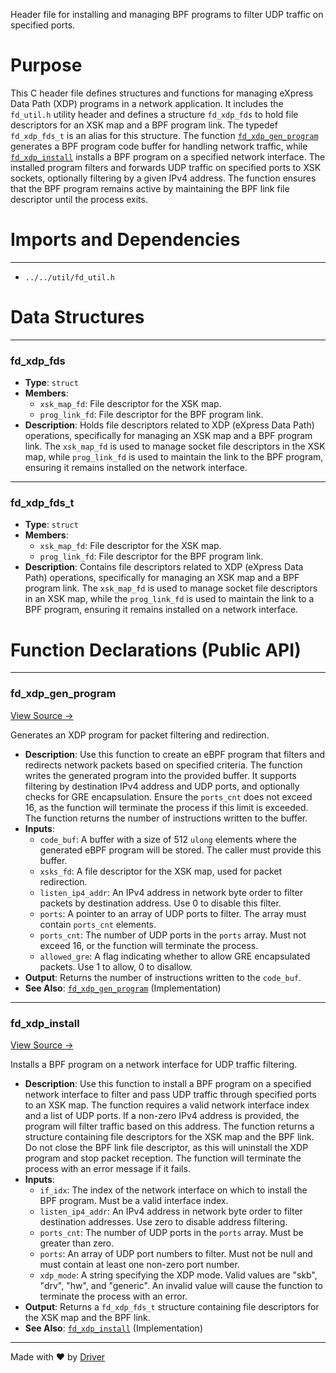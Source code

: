 <!--------------------------------------------------------------------------------->
<!-- IMPORTANT: This file is auto-generated by Driver (https://driver.ai). -------->
<!-- Manual edits may be overwritten on future commits. --------------------------->
<!--------------------------------------------------------------------------------->

Header file for installing and managing BPF programs to filter UDP traffic on specified ports.

# Purpose
This C header file defines structures and functions for managing eXpress Data Path (XDP) programs in a network application. It includes the `fd_util.h` utility header and defines a structure `fd_xdp_fds` to hold file descriptors for an XSK map and a BPF program link. The typedef `fd_xdp_fds_t` is an alias for this structure. The function [`fd_xdp_gen_program`](<#fd_xdp_gen_program>) generates a BPF program code buffer for handling network traffic, while [`fd_xdp_install`](<#fd_xdp_install>) installs a BPF program on a specified network interface. The installed program filters and forwards UDP traffic on specified ports to XSK sockets, optionally filtering by a given IPv4 address. The function ensures that the BPF program remains active by maintaining the BPF link file descriptor until the process exits.
# Imports and Dependencies

---
- `../../util/fd_util.h`


# Data Structures

---
### fd\_xdp\_fds
- **Type**: ``struct``
- **Members**:
    - `xsk_map_fd`: File descriptor for the XSK map.
    - `prog_link_fd`: File descriptor for the BPF program link.
- **Description**: Holds file descriptors related to XDP (eXpress Data Path) operations, specifically for managing an XSK map and a BPF program link. The `xsk_map_fd` is used to manage socket file descriptors in the XSK map, while `prog_link_fd` is used to maintain the link to the BPF program, ensuring it remains installed on the network interface.


---
### fd\_xdp\_fds\_t
- **Type**: ``struct``
- **Members**:
    - `xsk_map_fd`: File descriptor for the XSK map.
    - `prog_link_fd`: File descriptor for the BPF program link.
- **Description**: Contains file descriptors related to XDP (eXpress Data Path) operations, specifically for managing an XSK map and a BPF program link. The `xsk_map_fd` is used to manage socket file descriptors in an XSK map, while the `prog_link_fd` is used to maintain the link to a BPF program, ensuring it remains installed on a network interface.


# Function Declarations (Public API)

---
### fd\_xdp\_gen\_program<!-- {{#callable_declaration:fd_xdp_gen_program}} -->
[View Source →](<../../../../../src/waltz/xdp/fd_xdp1.h#L13>)

Generates an XDP program for packet filtering and redirection.
- **Description**: Use this function to create an eBPF program that filters and redirects network packets based on specified criteria. The function writes the generated program into the provided buffer. It supports filtering by destination IPv4 address and UDP ports, and optionally checks for GRE encapsulation. Ensure the `ports_cnt` does not exceed 16, as the function will terminate the process if this limit is exceeded. The function returns the number of instructions written to the buffer.
- **Inputs**:
    - `code_buf`: A buffer with a size of 512 `ulong` elements where the generated eBPF program will be stored. The caller must provide this buffer.
    - `xsks_fd`: A file descriptor for the XSK map, used for packet redirection.
    - `listen_ip4_addr`: An IPv4 address in network byte order to filter packets by destination address. Use 0 to disable this filter.
    - `ports`: A pointer to an array of UDP ports to filter. The array must contain `ports_cnt` elements.
    - `ports_cnt`: The number of UDP ports in the `ports` array. Must not exceed 16, or the function will terminate the process.
    - `allowed_gre`: A flag indicating whether to allow GRE encapsulated packets. Use 1 to allow, 0 to disallow.
- **Output**: Returns the number of instructions written to the `code_buf`.
- **See Also**: [`fd_xdp_gen_program`](<fd_xdp1.c.md#fd_xdp_gen_program>)  (Implementation)


---
### fd\_xdp\_install<!-- {{#callable_declaration:fd_xdp_install}} -->
[View Source →](<../../../../../src/waltz/xdp/fd_xdp1.h#L37>)

Installs a BPF program on a network interface for UDP traffic filtering.
- **Description**: Use this function to install a BPF program on a specified network interface to filter and pass UDP traffic through specified ports to an XSK map. The function requires a valid network interface index and a list of UDP ports. If a non-zero IPv4 address is provided, the program will filter traffic based on this address. The function returns a structure containing file descriptors for the XSK map and the BPF link. Do not close the BPF link file descriptor, as this will uninstall the XDP program and stop packet reception. The function will terminate the process with an error message if it fails.
- **Inputs**:
    - `if_idx`: The index of the network interface on which to install the BPF program. Must be a valid interface index.
    - `listen_ip4_addr`: An IPv4 address in network byte order to filter destination addresses. Use zero to disable address filtering.
    - `ports_cnt`: The number of UDP ports in the `ports` array. Must be greater than zero.
    - `ports`: An array of UDP port numbers to filter. Must not be null and must contain at least one non-zero port number.
    - `xdp_mode`: A string specifying the XDP mode. Valid values are "skb", "drv", "hw", and "generic". An invalid value will cause the function to terminate the process with an error.
- **Output**: Returns a `fd_xdp_fds_t` structure containing file descriptors for the XSK map and the BPF link.
- **See Also**: [`fd_xdp_install`](<fd_xdp1.c.md#fd_xdp_install>)  (Implementation)



---
Made with ❤️ by [Driver](https://www.driver.ai/)